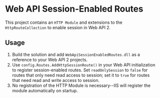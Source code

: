 # Web API Session-Enabled Routes

This project contains an `HTTP Module` and extensions to the `HttpRouteCollection` to enable 
session in Web API 2.

## Usage

1. Build the solution and add `WebApiSessionEnabledRoutes.dll` as a reference to your Web API 2
projects.
2. Use `config.Routes.AddHttpSessionRoute()` in your Web API initialization to register
session-enabled routes. Set `readOnlySession` to `false` for routes that only need read
access to session; set it to `true` for routes that need read and write access to session.
3. No registration of the HTTP Module is necessary--IIS will register the module automatically
on startup.
